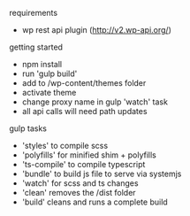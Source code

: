 requirements
- wp rest api plugin (http://v2.wp-api.org/)

getting started
- npm install
- run 'gulp build'
- add to /wp-content/themes folder
- activate theme
- change proxy name in gulp 'watch' task
- all api calls will need path updates

gulp tasks
- 'styles' to compile scss
- 'polyfills' for minified shim + polyfills
- 'ts-compile' to compile typescript
- 'bundle' to build js file to serve via systemjs
- 'watch' for scss and ts changes
- 'clean' removes the /dist folder
- 'build' cleans and runs a complete build
